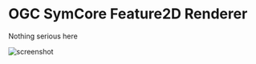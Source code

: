 # OGC SymCore Feature2D Renderer

Nothing serious here

![screenshot](https://user-images.githubusercontent.com/6583528/202383797-dcbabac8-ac9a-4557-a4d4-36c9d7d775e4.png)
